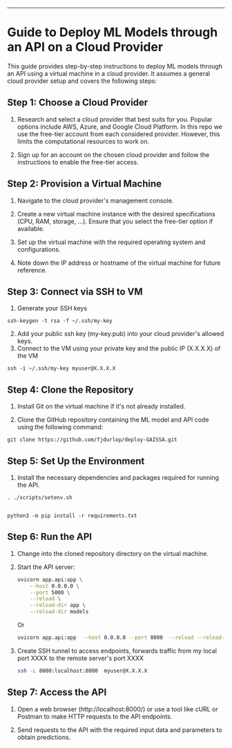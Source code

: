 -------------------
# Guide to Deploy ML Models through an API on a Cloud Provider

This guide provides step-by-step instructions to deploy ML models through an API using a virtual machine in a cloud provider. It assumes a general cloud provider setup and covers the following steps:

## Step 1: Choose a Cloud Provider

1. Research and select a cloud provider that best suits for you. Popular options include AWS, Azure, and Google Cloud Platform. In this repo we use the free-tier account from each considered provider. However, this limits the computational resources to work on.

2. Sign up for an account on the chosen cloud provider and follow the instructions to enable the free-tier access.

## Step 2: Provision a Virtual Machine

1. Navigate to the cloud provider's management console.

2. Create a new virtual machine instance with the desired specifications (CPU, RAM, storage, ...). Ensure that you select the free-tier option if available.

3. Set up the virtual machine with the required operating system and configurations.

4. Note down the IP address or hostname of the virtual machine for future reference.

## Step 3: Connect via SSH to VM

1.  Generate your SSH keys 
```shell
ssh-keygen -t rsa -f ~/.ssh/my-key
```
2. Add your public ssh key (my-key.pub) into your cloud provider's allowed keys.
3. Connect to the VM using your private key and the public IP (X.X.X.X) of the VM
```shell
ssh -i ~/.ssh/my-key myuser@X.X.X.X
```
## Step 4: Clone the Repository

1. Install Git on the virtual machine if it's not already installed.

2. Clone the GitHub repository containing the ML model and API code using the following command:

```shell
git clone https://github.com/fjdurlop/deploy-GAISSA.git
```
## Step 5: Set Up the Environment

1. Install the necessary dependencies and packages required for running the API. 

```shell
. ./scripts/setenv.sh
```

```shell

python3 -m pip install -r requirements.txt

```

## Step 6: Run the API

1. Change into the cloned repository directory on the virtual machine.

2. Start the API server:

    ```bash
    uvicorn app.api:app \
        --host 0.0.0.0 \
        --port 5000 \
        --reload \
        --reload-dir app \
        --reload-dir models
    ```
    Or
    ```bash
    uvicorn app.api:app  --host 0.0.0.0 --port 8000  --reload --reload-dir app 
    ```
3. Create SSH tunnel to access endpoints, forwards traffic from my local port XXXX to the remote server's port XXXX
    ```bash
    ssh -L 8000:localhost:8000  myuser@X.X.X.X
    ```
## Step 7: Access the API
1. Open a web browser (http://localhost:8000/) or use a tool like cURL or Postman to make HTTP requests to the API endpoints.

2. Send requests to the API with the required input data and parameters to obtain predictions.

